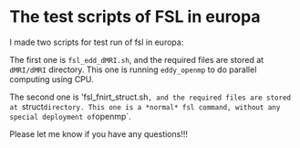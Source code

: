 # The test scripts of FSL in europa

I made two scripts for test run of fsl in europa:

The first one is `fsl_edd_dMRI.sh`, and the required files are stored at `dMRI/dMRI` directory. This one is running `eddy_openmp` to do parallel computing using CPU.

The second one is 'fsl_fnirt_struct.sh`, and the required files are stored at `struct` directory. This one is a *normal* fsl command, without any special deployment of `openmp`.

Please let me know if you have any questions!!!
